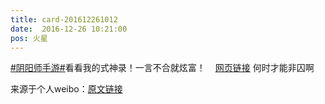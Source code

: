 ```yaml
---
title: card-201612261012
date:  2016-12-26 10:21:00
pos: 火星
---
```

<a  href="https://m.weibo.cn/search?containerid=231522type%3D1%26t%3D10%26q%3D%23%E9%98%B4%E9%98%B3%E5%B8%88%E6%89%8B%E6%B8%B8%23&isnewpage=1" data-hide=""><span class="surl-text">#阴阳师手游#</span></a>看看我的式神录！一言不合就炫富！<a  href="https://weibo.cn/sinaurl?u=http%3A%2F%2Fyys.163.com" data-hide=""><span class='url-icon'><img style='width: 1rem;height: 1rem' src='https://h5.sinaimg.cn/upload/2015/09/25/3/timeline_card_small_web_default.png'></span><span class="surl-text">网页链接</span></a>  何时才能非囚啊 

来源于个人weibo：[原文链接](https://m.weibo.cn/status/EnRGNsZlV?mblogid=EnRGNsZlV)